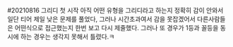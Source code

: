 #20210816
그리디 첫 시작
아직 어떤 유형을 그리디라고 하는지 정확히 감이 안와서 일단 티어 제일 낮은 문제를 풀었다,
그러나 시간초과여서 감을 못잡겠어서 다른사람들은 어떤식으로 접근했는지 한번 보고 다시 제줄했다.
그러나 또 경우가 1등과 꼴등을 동시에 하는 경우는 생각지 못해서 틀렸다.ㅋ
